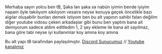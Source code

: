 Merhaba sayın yolcu ben tB,
Şaka lan şaka sa nabün iyimin bende iyiyim napam öyle takılıyom sıkılıyom vesaire neyse konuya geçek
öncelikle bazı algılar oluşabilir bunları demek istiyom ben bu alt yapının sahibi falan değilim diğer
youtube vidosu çeken arkadaşlar gibi bunu ben yaptım bana ait demiyorum sadece aldım editledim
1, 2 şey ekleme ile bana ait sayılmaz, bana göre tabi neyse iyi kullanımlar koy amına koy amına


Bu alt yapı tB tarafından paylaşılmıştır.
[Discord Sunucumuz](https://discord.gg/h6PPBmY) //
[Youtube kanalımız](https://www.youtube.com/channel/UCPpVNTNmvRo2nHeFS1HNhTg)
